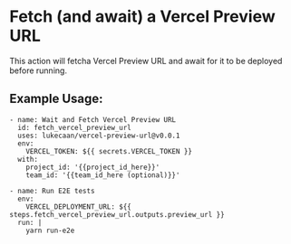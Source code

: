 # Fetch (and await) a Vercel Preview URL

This action will fetcha Vercel Preview URL and await for it to be deployed before running.

## Example Usage:

```
- name: Wait and Fetch Vercel Preview URL
  id: fetch_vercel_preview_url
  uses: lukecaan/vercel-preview-url@v0.0.1
  env:
    VERCEL_TOKEN: ${{ secrets.VERCEL_TOKEN }}
  with:
    project_id: '{{project_id_here}}'
    team_id: '{{team_id_here (optional)}}'

- name: Run E2E tests
  env:
    VERCEL_DEPLOYMENT_URL: ${{ steps.fetch_vercel_preview_url.outputs.preview_url }}
  run: |
    yarn run-e2e
```
